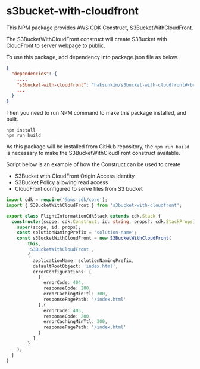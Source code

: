 # s3bucket-with-cloudfront
This NPM package provides AWS CDK Construct, S3BucketWithCloudFront.

The S3BucketWithCloudFront construct will create S3Bucket with CloudFront
to server webpage to public.

To use this package, add dependency into package.json file as below.
```json
{
  "dependencies": {
    ...,
    "s3bucket-with-cloudfront": "haksunkim/s3bucket-with-cloudfront#<branch-name>",
    ...
  }
}
```

Then you need to run NPM command to make this package installed, and built.
```npm
npm install
npm run build
```
As this package will be installed from GitHub repository, the `npm run build`
is necessary to make the S3BucketWithCloudFront construct available.

Script below is an example of how the Construct can be used to create
- S3Bucket with CloudFront Origin Access Identity
- S3Bucket Policy allowing read access
- CloudFront configured to serve files from S3 bucket

```typescript
import cdk = require('@aws-cdk/core');
import { S3BucketWithCloudFront } from 's3bucket-with-cloudfront';

export class FlightInformationCdkStack extends cdk.Stack {
  constructor(scope: cdk.Construct, id: string, props?: cdk.StackProps) {
    super(scope, id, props);
    const solutionNamingPrefix = 'solution-name';
    const s3BucketWithCloudFront = new S3BucketWithCloudFront(
        this,
        'S3BucketWithCloudFront',
        {
          applicationName: solutionNamingPrefix,
          defaultRootObject: 'index.html',
          errorConfigurations: [
            {
              errorCode: 404,
              responseCode: 200,
              errorCachingMinTtl: 300,
              responsePagePath: '/index.html'
            },{
              errorCode: 403,
              responseCode: 200,
              errorCachingMinTtl: 300,
              responsePagePath: '/index.html'
            }
          ]
        }
    );
  }
}

```
